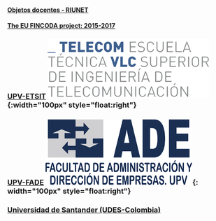 
#### [Objetos docentes - RIUNET](https://riunet.upv.es/discover?rpp=10&etal=0&query=gonzalez+ladrón+de+guevara&group_by=none&page=1)

#### [The EU FINCODA project: 2015-2017](https://www.fincoda.eu)

### [UPV-ETSIT](cont-docentes-etsit.md) ![ETSIT](telecom.png){:width="100px" style="float:right"}    

     
     

### [UPV-FADE](cont-docentes-fade.md) ![FADE](fade.png){: width="100px" style="float:right"}    

     
     
     

### [Universidad de Santander (UDES-Colombia)](cont-docentes-udes.md)    
